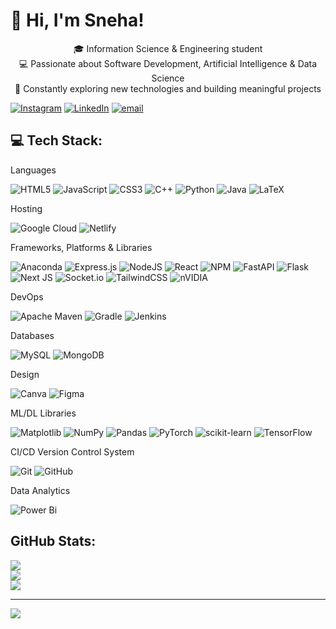 # 👋 Hi, I'm Sneha!

<p align="center">  
  🎓 Information Science & Engineering student<br>
  💻 Passionate about Software Development, Artificial Intelligence & Data Science <br> 
  🚀 Constantly exploring new technologies and building meaningful projects <br>
</p>

 [![Instagram](https://img.shields.io/badge/Instagram-%23E4405F.svg?logo=Instagram&logoColor=white)](https://instagram.com/snesnehh) [![LinkedIn](https://img.shields.io/badge/LinkedIn-%230077B5.svg?logo=linkedin&logoColor=white)](https://linkedin.com/in/https://www.linkedin.com/in/sneha-prakash-a468b22b2/) [![email](https://img.shields.io/badge/Email-D14836?logo=gmail&logoColor=white)](mailto:sneha.ps489@gmail.com) 


## 💻 Tech Stack:

Languages<br>

![HTML5](https://img.shields.io/badge/html5-%23E34F26.svg?style=flat-square&logo=html5&logoColor=white) ![JavaScript](https://img.shields.io/badge/javascript-%23323330.svg?style=flat-square&logo=javascript&logoColor=%23F7DF1E) ![CSS3](https://img.shields.io/badge/css3-%231572B6.svg?style=flat-square&logo=css3&logoColor=white) ![C++](https://img.shields.io/badge/c++-%2300599C.svg?style=flat-square&logo=c%2B%2B&logoColor=white)  ![Python](https://img.shields.io/badge/python-3670A0?style=flat-square&logo=python&logoColor=ffdd54) ![Java](https://img.shields.io/badge/java-%23ED8B00.svg?style=flat-square&logo=openjdk&logoColor=white) ![LaTeX](https://img.shields.io/badge/latex-%23008080.svg?style=flat-square&logo=latex&logoColor=white)

Hosting<br>

![Google Cloud](https://img.shields.io/badge/GoogleCloud-%234285F4.svg?style=flat-square&logo=google-cloud&logoColor=white) ![Netlify](https://img.shields.io/badge/netlify-%23000000.svg?style=flat-square&logo=netlify&logoColor=#00C7B7)

Frameworks, Platforms & Libraries<br>

![Anaconda](https://img.shields.io/badge/Anaconda-%2344A833.svg?style=flat-square&logo=anaconda&logoColor=white) ![Express.js](https://img.shields.io/badge/express.js-%23404d59.svg?style=flat-square&logo=express&logoColor=%2361DAFB) ![NodeJS](https://img.shields.io/badge/node.js-6DA55F?style=flat-square&logo=node.js&logoColor=white) ![React](https://img.shields.io/badge/react-%2320232a.svg?style=flat-square&logo=react&logoColor=%2361DAFB) ![NPM](https://img.shields.io/badge/NPM-%23CB3837.svg?style=flat-square&logo=npm&logoColor=white) ![FastAPI](https://img.shields.io/badge/FastAPI-005571?style=flat-square&logo=fastapi) ![Flask](https://img.shields.io/badge/flask-%23000.svg?style=flat-square&logo=flask&logoColor=white) ![Next JS](https://img.shields.io/badge/Next-black?style=flat-square&logo=next.js&logoColor=white) ![Socket.io](https://img.shields.io/badge/Socket.io-black?style=flat-square&logo=socket.io&badgeColor=010101) ![TailwindCSS](https://img.shields.io/badge/tailwindcss-%2338B2AC.svg?style=flat-square&logo=tailwind-css&logoColor=white)  ![nVIDIA](https://img.shields.io/badge/cuda-000000.svg?style=flat-square&logo=nVIDIA&logoColor=green)

DevOps<br>

![Apache Maven](https://img.shields.io/badge/Apache%20Maven-C71A36?style=flat-square&logo=Apache%20Maven&logoColor=white) ![Gradle](https://img.shields.io/badge/Gradle-02303A.svg?style=flat-square&logo=Gradle&logoColor=white) ![Jenkins](https://img.shields.io/badge/jenkins-%232C5263.svg?style=flat-square&logo=jenkins&logoColor=white) 

Databases<br>

![MySQL](https://img.shields.io/badge/mysql-4479A1.svg?style=flat-square&logo=mysql&logoColor=white) ![MongoDB](https://img.shields.io/badge/MongoDB-%234ea94b.svg?style=flat-square&logo=mongodb&logoColor=white) 

Design<br>

![Canva](https://img.shields.io/badge/Canva-%2300C4CC.svg?style=flat-square&logo=Canva&logoColor=white) ![Figma](https://img.shields.io/badge/figma-%23F24E1E.svg?style=flat-square&logo=figma&logoColor=white) 

ML/DL Libraries<br>

![Matplotlib](https://img.shields.io/badge/Matplotlib-%23ffffff.svg?style=flat-square&logo=Matplotlib&logoColor=black) ![NumPy](https://img.shields.io/badge/numpy-%23013243.svg?style=flat-square&logo=numpy&logoColor=white) ![Pandas](https://img.shields.io/badge/pandas-%23150458.svg?style=flat-square&logo=pandas&logoColor=white) ![PyTorch](https://img.shields.io/badge/PyTorch-%23EE4C2C.svg?style=flat-square&logo=PyTorch&logoColor=white) ![scikit-learn](https://img.shields.io/badge/scikit--learn-%23F7931E.svg?style=flat-square&logo=scikit-learn&logoColor=white) ![TensorFlow](https://img.shields.io/badge/TensorFlow-%23FF6F00.svg?style=flat-square&logo=TensorFlow&logoColor=white)  

CI/CD Version Control System<br>

![Git](https://img.shields.io/badge/git-%23F05033.svg?style=flat-square&logo=git&logoColor=white) ![GitHub](https://img.shields.io/badge/github-%23121011.svg?style=flat-square&logo=github&logoColor=white)

Data Analytics<br>

![Power Bi](https://img.shields.io/badge/power_bi-F2C811?style=flat-square&logo=powerbi&logoColor=black) 

## GitHub Stats:
![](https://github-readme-stats.vercel.app/api?username=snesne28&theme=neon&hide_border=true&include_all_commits=true&count_private=true)<br/>
![](https://nirzak-streak-stats.vercel.app/?user=snesne28&theme=neon&hide_border=true)<br/>
![](https://github-readme-stats.vercel.app/api/top-langs/?username=snesne28&theme=neon&hide_border=true&include_all_commits=true&count_private=true&layout=compact)

---
[![](https://visitcount.itsvg.in/api?id=snesne28&icon=0&color=0)](https://visitcount.itsvg.in)

<!-- Proudly created with GPRM ( https://gprm.itsvg.in ) -->
